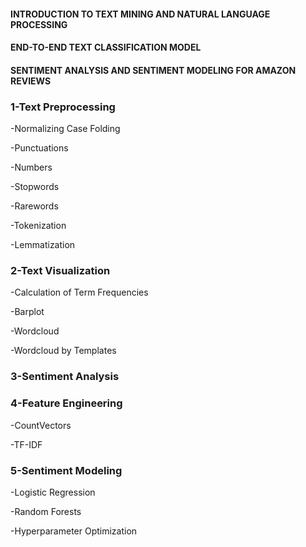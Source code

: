 
#### INTRODUCTION TO TEXT MINING AND NATURAL LANGUAGE PROCESSING 


#### END-TO-END TEXT CLASSIFICATION MODEL 


#### SENTIMENT ANALYSIS AND SENTIMENT MODELING FOR AMAZON REVIEWS


### 1-Text Preprocessing

-Normalizing Case Folding

-Punctuations

-Numbers

-Stopwords

-Rarewords

-Tokenization

-Lemmatization

### 2-Text Visualization

-Calculation of Term Frequencies

-Barplot

-Wordcloud

-Wordcloud by Templates

### 3-Sentiment Analysis 

### 4-Feature Engineering 

-CountVectors

-TF-IDF

### 5-Sentiment Modeling

-Logistic Regression

-Random Forests

-Hyperparameter Optimization

